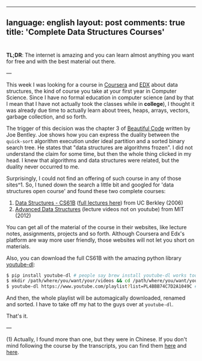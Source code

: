 
---
language: english
layout: post
comments: true
title: 'Complete Data Structures Courses'
---

# <p hidden>Complete Data Structures Courses<p hidden>

**TL;DR**: The internet is amazing and you can learn almost anything you want
for free and with the best material out there.

&#x2014;

This week I was looking for a course in [Coursera](http://coursera.org/) and [EDX](https://www.edx.org/) about data
structures, the kind of course you take at your first year in Computer
Science. Since I have no formal education in computer science (and by that I
mean that I have not actually took the classes while in **college**), I thought
it was already due time to actually learn about trees, heaps, arrays, vectors,
garbage collection, and so forth.

The trigger of this decision was the chapter 3 of [Beautiful Code](http://shop.oreilly.com/product/9780596510046.do) written by
Joe Bentley. Joe shows how you can express the duality between the
`quick-sort` algorithm execution under ideal partition and a sorted binary
search tree. He states that "data structures are algorithms frozen". I did not
understand the claim for some time, but then the whole thing clicked in my
head. I knew that algorithms and data structures were related, but the duality
never occurred to me.

Surprisingly, I could not find an offering of such course in any of those
sites^1. So, I tuned down the search a little bit and googled for 'data
structures open course' and found these two complete courses:

1.  [Data Structures - CS61B](http://www.cs.berkeley.edu/~jrs/61b/) ([full lectures here](https://www.youtube.com/playlist?list%3DPL4BBB74C7D2A1049C)) from UC Berkley (2006)
2.  [Advanced Data Structures](http://ocw.mit.edu/courses/electrical-engineering-and-computer-science/6-851-advanced-data-structures-spring-2012/lecture-videos/) (lecture videos not on youtube) from MIT (2012)

You can get all of the material of the course in their websites, like lecture
notes, assignments, projects and so forth. Although Coursera and Edx's
platform are way more user friendly, those websites will not let you short on
materials.

Also, you can download the full CS61B with the amazing python library
[youtube-dl](http://rg3.github.io/youtube-dl/download.html):

```bash
$ pip install youtube-dl # people say brew install youtube-dl works too
$ mkdir /path/where/you/want/your/videos && cd /path/where/you/want/your/videos
$ youtube-dl https://www.youtube.com/playlist?list=PL4BBB74C7D2A1049C # <= full CS61B playlist
```

And then, the whole playlist will be automagically downloaded, renamed and
sorted. I have to take off my hat to the guys over at `youtube-dl`.

That's it.

&#x2014;

(1) Actually, I found more than one, but they were in Chinese. If you don't
mind following the course by the transcripts, you can find them [here](https://www.edx.org/course/data-structures-shu-ju-jie-gou-tsinghuax-30240184x#.VLF4nV1AyCg) and [here](https://www.edx.org/course/shu-ju-jie-gou-yu-suan-fa-di-yi-bu-fen-pekingx-04830050x#.VLF4nV1AyCg).
